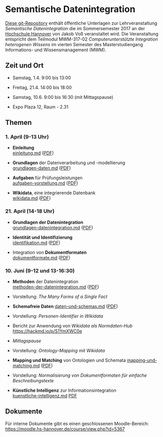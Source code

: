 # Semantische Datenintegration

[Diese git-Repository](https://github.com/hshdb/MWM-317-02) enthält öffentliche
Unterlagen zur Lehrveranstaltung *Semantische Datenintegration* die im
Sommersemester 2017 an der [Hochschule Hannover](https://www.hs-hannover.de/)
von Jakob Voß veranstaltet wird. Die Veranstaltung entspricht dem Teilmodul
MWM-317-02 *Computerunterstützte Integration heterogenen Wissens* im vierten
Semester des Masterstudiengang Informations- und Wissensmanagement (MWM).

## Zeit und Ort

* Samstag, 1.4. 9:00 bis 13:00
* Freitag, 21.4. 14:00 bis 18:00
* Samstag, 10.6. 9:00 bis 16:30 (mit Mittagspause)

* Expo Plaza 12, Raum - 2.31

## Themen

### 1. April (9-13 Uhr)

* **Einleitung**\
  [einleitung.md](einleitung.md)
  ([PDF](einleitung.pdf))

* **Grundlagen** der Datenverarbeitung und -modellierung\
  [grundlagen-daten.md](grundlagen-daten.md)
  ([PDF](grundlagen-daten.pdf))

* **Aufgaben** für Prüfungsleistungen\
  [aufgaben-vorstellung.md](aufgaben-vorstellung.md)
  ([PDF](aufgaben-vorstellung.pdf))

* **Wikidata**, eine integrierende Datenbank\
  [wikidata.md](wikidata.md) ([PDF](wikidata.pdf))

### 21. April (14-18 Uhr)

* **Grundlagen der Datenintegration**\
  [grundlagen-datenintegration.md](grundlagen-datenintegration.md)
  ([PDF](grundlagen-datenintegration.pdf))

* **Identität und Identifizierung**\
  [identifikation.md](identifikation.md) ([PDF](identifikation.pdf))

* Integration von **Dokumentformaten**\
  [dokumentformate.md](dokumentformate.md) ([PDF](dokumentformate.pdf))

### 10. Juni (9-12 und 13-16:30)

* **Methoden** der Datenintegration\
  [methoden-der-datenintegration.md](methoden-der-datenintegration.md)
  ([PDF](methoden-der-datenintegration.pdf))

* Vorstellung: *The Many Forms of a Single Fact*

* **Schemafreie Daten**
  [daten-und-schemas.md](daten-und-schemas.md)
  ([PDF](daten-und-schemas.pdf))

* Vorstellung: *Personen-Identifier in Wikidata*

* Bericht zur Anwendung von *Wikidata als Normdaten-Hub*\
  <https://hackmd.io/p/S1YmXWC0e>

* *Mittagspause*

* Vorstellung: *Ontology-Mapping mit Wikidata*

* **Mapping und Matching** von Ontologien und Schemata
  [mapping-und-matching.md](mapping-und-matching.md)
  ([PDF](mapping-und-matching.pdf))

* Vorstellung: *Normalisierung von Dokumentformaten für einfache Beschreibungstexte*

* **Künstliche Intelligenz** zur Informationsintegration\
  [kuenstliche-intelligenz.md](kuenstliche-intelligenz.md])
  [PDF](kuenstliche-intelligenz.pdf])

## Dokumente

Für interne Dokumente gibt es einen geschlossenen Moodle-Bereich:
<https://moodle.hs-hannover.de/course/view.php?id=5367>
